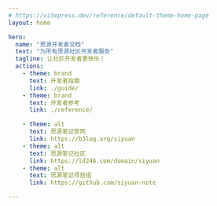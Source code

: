 ```yaml
---
# https://vitepress.dev/reference/default-theme-home-page
layout: home

hero:
  name: "思源开发者文档"
  text: "为所有思源社区开发者服务"
  tagline: 让社区开发者更快乐！
  actions:
    - theme: brand
      text: 开发者指南
      link: ./guide/
    - theme: brand
      text: 开发者参考
      link: ./reference/

    - theme: alt
      text: 思源笔记官网
      link: https://b3log.org/siyuan
    - theme: alt
      text: 思源笔记社区
      link: https://ld246.com/domain/siyuan
    - theme: alt
      text: 思源笔记项目组
      link: https://github.com/siyuan-note

---
```

